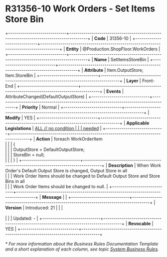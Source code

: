 ﻿---
erp.type: front-end-business-rule
erp.entity: Production.ShopFloor.WorkOrders
---

# R31356-10 Work Orders - Set Items Store Bin
+-----------------------------+---------------------------------------------------------------------------------------+
| **Code**                    | 31356-10                                                                              |
+-----------------------------+---------------------------------------------------------------------------------------+
| **Entity**                  | @Production.ShopFloor.WorkOrders                                                      |
+-----------------------------+---------------------------------------------------------------------------------------+
| **Name**                    | SetItemsStoreBin                                                                      |
+-----------------------------+---------------------------------------------------------------------------------------+
| **Attribute**               | Item.OutputStore; Item.StoreBin                                                       |
+-----------------------------+---------------------------------------------------------------------------------------+
| **Layer**                   | Front-End                                                                             |
+-----------------------------+---------------------------------------------------------------------------------------+
| **Events**                  | AttributeChanged(DefaultOutputStore)                                                  |
+-----------------------------+---------------------------------------------------------------------------------------+
| **Priority**                | Normal                                                                                |
+-----------------------------+---------------------------------------------------------------------------------------+
| **Modify**                  | YES                                                                                   |
+-----------------------------+---------------------------------------------------------------------------------------+
| **Applicable Legislations** | [ALL // no condition                                                                  |
|                             | needed](xref:applicable-legislations)                                                 |
+-----------------------------+---------------------------------------------------------------------------------------+
| **Action**                  | foreach WorkOrderItem<br/>                                                            |
|                             | {<br/>                                                                                |
|                             |   OutputStore = DefaultOutputStore;<br/>                                              |
|                             |   StoreBin = null;<br/>                                                               |
|                             | }                                                                                     |
+-----------------------------+---------------------------------------------------------------------------------------+
| **Description**             | When Work Order's Default Output Store is changed, Output Store in all <br/>          |
|                             | Work Order Items should be changed to Default Output Store and Store Bins in all <br/>|
|                             | Work Order Items should be changed to null.                                           |
+-----------------------------+---------------------------------------------------------------------------------------+
| **Message**                 |                                                                                       |
+-----------------------------+---------------------------------------------------------------------------------------+
| **Version**                 | Introduced: 21                                                                        |
|                             | <br/><br/>                                                                            |
|                             | Updated: -                                                                            |
+-----------------------------+---------------------------------------------------------------------------------------+
| **Revocable**               | YES                                                                                   |
+-----------------------------+---------------------------------------------------------------------------------------+

*\* For more information about the Business Rules Documentation Template and a short explanation of each column, see
topic [System Business Rules](../templates/template-description-system-business-rules.md).*

